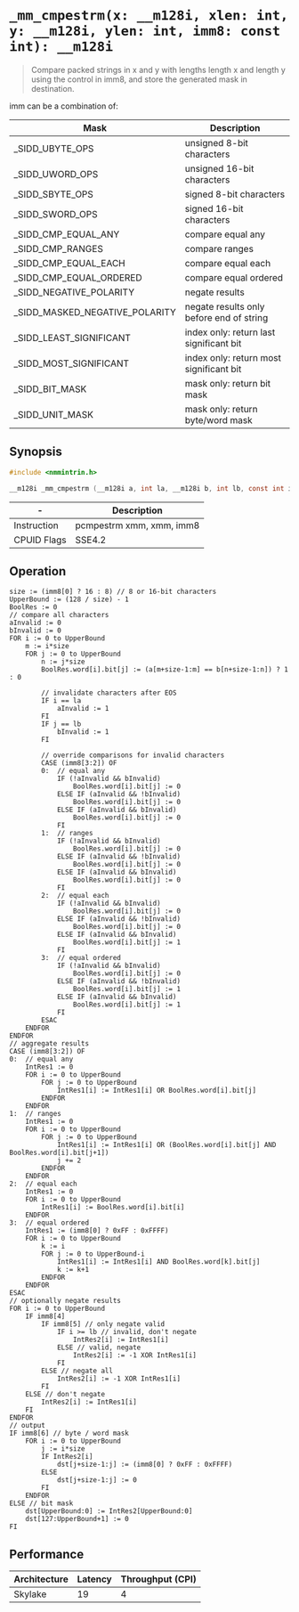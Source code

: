 `_mm_cmpestrm(x: __m128i, xlen: int, y: __m128i, ylen: int, imm8: const int): __m128i`
======================================================================================

> Compare packed strings in x and y with lengths length x and length y using the control in imm8, and store the generated mask in destination.

imm can be a combination of:

| Mask                           | Description                              |
| ------------------------------ | ---------------------------------------- |
| _SIDD_UBYTE_OPS                | unsigned 8-bit characters                |
| _SIDD_UWORD_OPS                | unsigned 16-bit characters               |
| _SIDD_SBYTE_OPS                | signed 8-bit characters                  |
| _SIDD_SWORD_OPS                | signed 16-bit characters                 |
| _SIDD_CMP_EQUAL_ANY            | compare equal any                        |
| _SIDD_CMP_RANGES               | compare ranges                           |
| _SIDD_CMP_EQUAL_EACH           | compare equal each                       |
| _SIDD_CMP_EQUAL_ORDERED        | compare equal ordered                    |
| _SIDD_NEGATIVE_POLARITY        | negate results                           |
| _SIDD_MASKED_NEGATIVE_POLARITY | negate results only before end of string |
| _SIDD_LEAST_SIGNIFICANT        | index only: return last significant bit  |
| _SIDD_MOST_SIGNIFICANT         | index only: return most significant bit  |
| _SIDD_BIT_MASK                 | mask only: return bit mask               |
| _SIDD_UNIT_MASK                | mask only: return byte/word mask         |

## Synopsis

```c
#include <nmmintrin.h>

__m128i _mm_cmpestrm (__m128i a, int la, __m128i b, int lb, const int imm8);
```

| -           | Description              |
| ----------- | ------------------------ |
| Instruction | pcmpestrm xmm, xmm, imm8 |
| CPUID Flags | SSE4.2                   |

## Operation

```
size := (imm8[0] ? 16 : 8) // 8 or 16-bit characters
UpperBound := (128 / size) - 1
BoolRes := 0
// compare all characters
aInvalid := 0
bInvalid := 0
FOR i := 0 to UpperBound
	m := i*size
	FOR j := 0 to UpperBound
		n := j*size
		BoolRes.word[i].bit[j] := (a[m+size-1:m] == b[n+size-1:n]) ? 1 : 0
		
		// invalidate characters after EOS
		IF i == la
			aInvalid := 1
		FI
		IF j == lb
			bInvalid := 1
		FI
		
		// override comparisons for invalid characters
		CASE (imm8[3:2]) OF
		0:  // equal any
			IF (!aInvalid && bInvalid)
				BoolRes.word[i].bit[j] := 0
			ELSE IF (aInvalid && !bInvalid)
				BoolRes.word[i].bit[j] := 0
			ELSE IF (aInvalid && bInvalid)
				BoolRes.word[i].bit[j] := 0
			FI
		1:  // ranges
			IF (!aInvalid && bInvalid)
				BoolRes.word[i].bit[j] := 0
			ELSE IF (aInvalid && !bInvalid)
				BoolRes.word[i].bit[j] := 0
			ELSE IF (aInvalid && bInvalid)
				BoolRes.word[i].bit[j] := 0
			FI
		2:  // equal each
			IF (!aInvalid && bInvalid)
				BoolRes.word[i].bit[j] := 0
			ELSE IF (aInvalid && !bInvalid)
				BoolRes.word[i].bit[j] := 0
			ELSE IF (aInvalid && bInvalid)
				BoolRes.word[i].bit[j] := 1
			FI
		3:  // equal ordered
			IF (!aInvalid && bInvalid)
				BoolRes.word[i].bit[j] := 0
			ELSE IF (aInvalid && !bInvalid)
				BoolRes.word[i].bit[j] := 1
			ELSE IF (aInvalid && bInvalid)
				BoolRes.word[i].bit[j] := 1
			FI
		ESAC
	ENDFOR
ENDFOR
// aggregate results
CASE (imm8[3:2]) OF
0:  // equal any
	IntRes1 := 0
	FOR i := 0 to UpperBound
		FOR j := 0 to UpperBound
			IntRes1[i] := IntRes1[i] OR BoolRes.word[i].bit[j]
		ENDFOR
	ENDFOR
1:  // ranges
	IntRes1 := 0
	FOR i := 0 to UpperBound
		FOR j := 0 to UpperBound
			IntRes1[i] := IntRes1[i] OR (BoolRes.word[i].bit[j] AND BoolRes.word[i].bit[j+1])
			j += 2
		ENDFOR
	ENDFOR
2:  // equal each
	IntRes1 := 0
	FOR i := 0 to UpperBound
		IntRes1[i] := BoolRes.word[i].bit[i]
	ENDFOR
3:  // equal ordered
	IntRes1 := (imm8[0] ? 0xFF : 0xFFFF)
	FOR i := 0 to UpperBound
		k := i
		FOR j := 0 to UpperBound-i
			IntRes1[i] := IntRes1[i] AND BoolRes.word[k].bit[j]
			k := k+1
		ENDFOR
	ENDFOR
ESAC
// optionally negate results
FOR i := 0 to UpperBound
	IF imm8[4]
		IF imm8[5] // only negate valid
			IF i >= lb // invalid, don't negate
				IntRes2[i] := IntRes1[i]
			ELSE // valid, negate
				IntRes2[i] := -1 XOR IntRes1[i]
			FI
		ELSE // negate all
			IntRes2[i] := -1 XOR IntRes1[i]
		FI
	ELSE // don't negate
		IntRes2[i] := IntRes1[i]
	FI
ENDFOR
// output
IF imm8[6] // byte / word mask
	FOR i := 0 to UpperBound
		j := i*size
		IF IntRes2[i]
			dst[j+size-1:j] := (imm8[0] ? 0xFF : 0xFFFF)
		ELSE
			dst[j+size-1:j] := 0
		FI
	ENDFOR
ELSE // bit mask
	dst[UpperBound:0] := IntRes2[UpperBound:0]
	dst[127:UpperBound+1] := 0
FI
```

## Performance

| Architecture | Latency | Throughput (CPI) |
| ------------ | ------- | ---------------- |
| Skylake      | 19      | 4                |
